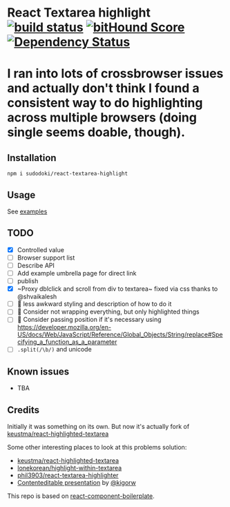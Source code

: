 # React Textarea highlight [![build status](https://secure.travis-ci.org/sudodoki/react-textarea-highlight.svg)](http://travis-ci.org/sudodoki/react-textarea-highlight) [![bitHound Score](https://www.bithound.io/github/sudodoki/react-textarea-highlight/badges/score.svg)](https://www.bithound.io/github/sudodoki/react-textarea-highlight) [![Dependency Status](https://david-dm.org/sudodoki/react-textarea-highlight.svg)](https://david-dm.org/sudodoki/react-textarea-highlight)

# I ran into lots of crossbrowser issues and actually don't think I found a consistent way to do highlighting across multiple browsers (doing single seems doable, though).

## Installation

```
npm i sudodoki/react-textarea-highlight
```

## Usage

See [examples](http://sudodoki.github.io/react-textarea-highlight)

## TODO

+ [x] Controlled value
+ [ ] Browser support list
+ [ ] Describe API
+ [ ] Add example umbrella page for direct link
+ [ ] publish
+ [x] ~Proxy dblclick and scroll from div to textarea~ fixed via css thanks to @shvaikalesh
+ [ ] 🤔 less awkward styling and description of how to do it
+ [ ] 🤔 Consider not wrapping everything, but only highlighted things
+ [ ] 🤔 Consider passing position if it's necessary using https://developer.mozilla.org/en-US/docs/Web/JavaScript/Reference/Global_Objects/String/replace#Specifying_a_function_as_a_parameter
+ [ ] `.split(/\b/)` and unicode

## Known issues

+ TBA

## Credits

Initially it was something on its own. But now it's actually fork of [keustma/react-highlighted-textarea](https://github.com/keustma/react-highlighted-textarea)

Some other interesting places to look at this problems solution:
+ [keustma/react-highlighted-textarea](https://github.com/keustma/react-highlighted-textarea)
+ [lonekorean/highlight-within-textarea](https://github.com/lonekorean/highlight-within-textarea)
+ [phil3903/react-textarea-highlighter](https://github.com/phil3903/react-textarea-highlighter)
+ [Contenteditable presentation](https://wsd.events/2015/11/28/pres/contenteditable.pdf) by [@kigorw](https://github.com/kigorw)

This repo is based on [react-component-boilerplate](https://github.com/survivejs/react-component-boilerplate).
